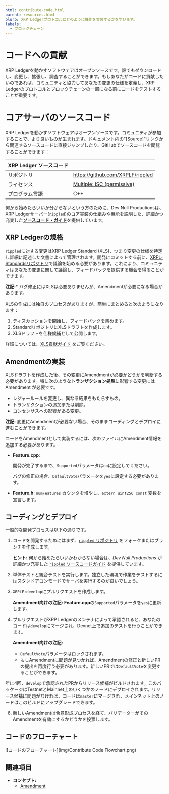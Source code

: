 ```yaml
---
html: contribute-code.html
parent: resources.html
blurb: XRP Ledgerプロトコルにどのように機能を実装するかを学びます。
labels:
  - ブロックチェーン
---
```

# コードへの貢献

XRP Ledgerを動かすソフトウェアはオープンソースです。誰でもダウンロードし、変更し、拡張し、調査することができます。もしあなたがコードに貢献したいのであれば、コミュニティと協力してあなたの変更の仕様を定義し、XRP Ledgerのプロトコルとブロックチェーンの一部になる前にコードをテストすることが重要です。

# コアサーバのソースコード

XRP Ledgerを動かすソフトウェアはオープンソースです。コミュニティが参加することで、より良いものが生まれます。[ドキュメント](/docs/)内の"[Source]"リンクから関連するソースコードに直接ジャンプしたり、GitHubでソースコードを閲覧することができます：

| XRP Ledger ソースコード  |                                                     |
|:-----------------------|:----------------------------------------------------|
| リポジトリ               | <https://github.com/XRPLF/rippled>                |
| ライセンス               | [Multiple; ISC (permissive)](https://github.com/XRPLF/rippled/blob/develop/LICENSE.md) |
| プログラム言語            | C++                                                 |

何から始めたらいいか分からないという方のために、Dev Null Productionsは、XRP Ledgerサーバー(`rippled`)のコア実装の仕組みや機能を説明した、詳細かつ充実した[**ソースコード・ガイド**](https://xrpintel.com/source)を提供しています。


## XRP Ledgerの規格

`rippled`に対する変更はXRP Ledger Standard (XLS)、つまり変更の仕様を特定し詳細に記述した文書によって管理されます。開発にコミットする前に、[XRPL-Standardsリポジトリ](https://github.com/XRPLF/XRPL-Standards/discussions)で議論を始める必要があります。これにより、コミュニティはあなたの変更に関して議論し、フィードバックを提供する機会を得ることができます。

**注記:*** バグ修正にはXLSは必要ありませんが、Amendmentが必要になる場合があります。

XLSの作成には独自のプロセスがありますが、簡単にまとめると次のようになります：

1. ディスカッションを開始し、フィードバックを集めます。
2. StandardリポジトリにXLSドラフトを作成します。
3. XLSドラフトを仕様候補として公開します。

詳細については、[XLS貢献ガイド](https://github.com/XRPLF/XRPL-Standards/blob/master/CONTRIBUTING.md) をご覧ください。


## Amendmentの実装

XLSドラフトを作成した後、その変更にAmendmentが必要かどうかを判断する必要があります。特に次のような**トランザクション処理**に影響する変更にはAmendment が必要です。

- レジャールールを変更し、異なる結果をもたらすもの。
- トランザクションの追加または削除。
- コンセンサスへの影響がある変更。

**注記:** 変更にAmendmentが必要ない場合、そのままコーディングとデプロイに進むことができます。

コードをAmendmentとして実装するには、次のファイルにAmendment情報を追加する必要があります。

- **Feature.cpp**:

  開発が完了するまで、`Supported`パラメータは`no`に設定してください。

  バグの修正の場合、`DefaultVote`パラメータを`yes`に設定する必要があります。

- **Feature.h**: `numFeatures` カウンタを増やし、`extern uint256 const` 変数を宣言します。


## コーディングとデプロイ

一般的な開発プロセスは以下の通りです。

1. コードを開発するためにはまず、[`rippled` リポジトリ](https://github.com/XRPLF/rippled) をフォークまたはブランチを作成します。

    **ヒント:** 何から始めたらいいかわからない場合は、_Dev Null Productions_ が詳細かつ充実した [`rippled` ソースコードガイド](https://xrpintel.com/source) を提供しています。

2. 単体テストと統合テストを実行します。独立した環境で作業をテストするにはスタンドアロンモードでサーバを実行するのが良いでしょう。

3. `XRPLF:develop`にプルリクエストを作成します。

    **Amendment向けの注記:** **Feature.cpp**の`Supported`パラメータを`yes`に更新します。

4. プルリクエストがXRP Ledgerのメンテナによって承認されると、あなたのコードは`develop`にマージされ、Devnet上で追加のテストを行うことができます。

    **Amendment向けの注記:**
    - `DefaultVote`パラメータはロックされます。
    - もしAmendmentに問題が見つかれば、Amendmentの修正と新しいPRの提出を再度行う必要があります。新しいPRでは`DefaultVote`を変更することができます。

年に4回、`develop`で承認されたPRからリリース候補がビルドされます。このパッケージはTestnetとMainnet上のいくつかのノードにデプロイされます。リリース候補に問題がなければ、コードは`master`にマージされ、メインネット上のノードはこのビルドにアップグレードできます。

6. 新しいAmendmentは合意形成プロセスを経て、バリデーターがそのAmendmentを有効にするかどうかを投票します。


## コードのフローチャート

![コードのフローチャート](img/Contribute Code Flowchart.png)


## 関連項目

- **コンセプト:**
    - [Amendment](../../concepts/networks-and-servers/amendments.md)
